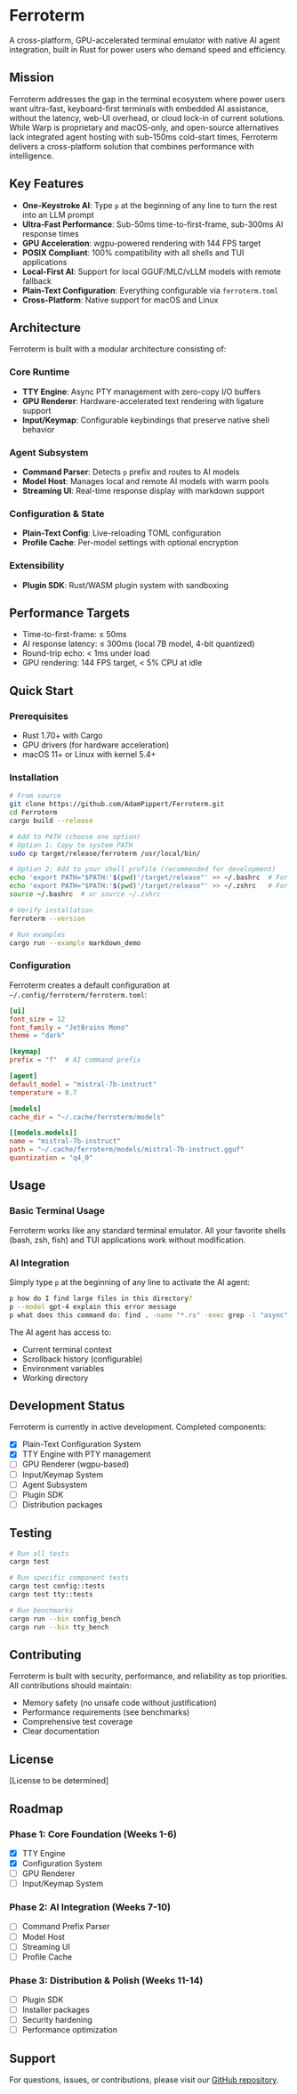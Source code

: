# Ferroterm

A cross-platform, GPU-accelerated terminal emulator with native AI agent integration, built in Rust for power users who demand speed and efficiency.

## Mission

Ferroterm addresses the gap in the terminal ecosystem where power users want ultra-fast, keyboard-first terminals with embedded AI assistance, without the latency, web-UI overhead, or cloud lock-in of current solutions. While Warp is proprietary and macOS-only, and open-source alternatives lack integrated agent hosting with sub-150ms cold-start times, Ferroterm delivers a cross-platform solution that combines performance with intelligence.

## Key Features

- **One-Keystroke AI**: Type `p` at the beginning of any line to turn the rest into an LLM prompt
- **Ultra-Fast Performance**: Sub-50ms time-to-first-frame, sub-300ms AI response times
- **GPU Acceleration**: wgpu-powered rendering with 144 FPS target
- **POSIX Compliant**: 100% compatibility with all shells and TUI applications
- **Local-First AI**: Support for local GGUF/MLC/vLLM models with remote fallback
- **Plain-Text Configuration**: Everything configurable via `ferroterm.toml`
- **Cross-Platform**: Native support for macOS and Linux

## Architecture

Ferroterm is built with a modular architecture consisting of:

### Core Runtime
- **TTY Engine**: Async PTY management with zero-copy I/O buffers
- **GPU Renderer**: Hardware-accelerated text rendering with ligature support
- **Input/Keymap**: Configurable keybindings that preserve native shell behavior

### Agent Subsystem
- **Command Parser**: Detects `p` prefix and routes to AI models
- **Model Host**: Manages local and remote AI models with warm pools
- **Streaming UI**: Real-time response display with markdown support

### Configuration & State
- **Plain-Text Config**: Live-reloading TOML configuration
- **Profile Cache**: Per-model settings with optional encryption

### Extensibility
- **Plugin SDK**: Rust/WASM plugin system with sandboxing

## Performance Targets

- Time-to-first-frame: ≤ 50ms
- AI response latency: ≤ 300ms (local 7B model, 4-bit quantized)
- Round-trip echo: < 1ms under load
- GPU rendering: 144 FPS target, < 5% CPU at idle

## Quick Start

### Prerequisites

- Rust 1.70+ with Cargo
- GPU drivers (for hardware acceleration)
- macOS 11+ or Linux with kernel 5.4+

### Installation

```bash
# From source
git clone https://github.com/AdamPippert/Ferroterm.git
cd Ferroterm
cargo build --release

# Add to PATH (choose one option)
# Option 1: Copy to system PATH
sudo cp target/release/ferroterm /usr/local/bin/

# Option 2: Add to your shell profile (recommended for development)
echo 'export PATH="$PATH:'$(pwd)'/target/release"' >> ~/.bashrc  # For bash
echo 'export PATH="$PATH:'$(pwd)'/target/release"' >> ~/.zshrc   # For zsh
source ~/.bashrc  # or source ~/.zshrc

# Verify installation
ferroterm --version

# Run examples
cargo run --example markdown_demo
```

### Configuration

Ferroterm creates a default configuration at `~/.config/ferroterm/ferroterm.toml`:

```toml
[ui]
font_size = 12
font_family = "JetBrains Mono"
theme = "dark"

[keymap]
prefix = "f"  # AI command prefix

[agent]
default_model = "mistral-7b-instruct"
temperature = 0.7

[models]
cache_dir = "~/.cache/ferroterm/models"

[[models.models]]
name = "mistral-7b-instruct"
path = "~/.cache/ferroterm/models/mistral-7b-instruct.gguf"
quantization = "q4_0"
```

## Usage

### Basic Terminal Usage

Ferroterm works like any standard terminal emulator. All your favorite shells (bash, zsh, fish) and TUI applications work without modification.

### AI Integration

Simply type `p` at the beginning of any line to activate the AI agent:

```bash
p how do I find large files in this directory?
p --model gpt-4 explain this error message
p what does this command do: find . -name "*.rs" -exec grep -l "async" {} \;
```

The AI agent has access to:
- Current terminal context
- Scrollback history (configurable)
- Environment variables
- Working directory

## Development Status

Ferroterm is currently in active development. Completed components:

- [x] Plain-Text Configuration System
- [x] TTY Engine with PTY management
- [ ] GPU Renderer (wgpu-based)
- [ ] Input/Keymap System
- [ ] Agent Subsystem
- [ ] Plugin SDK
- [ ] Distribution packages

## Testing

```bash
# Run all tests
cargo test

# Run specific component tests
cargo test config::tests
cargo test tty::tests

# Run benchmarks
cargo run --bin config_bench
cargo run --bin tty_bench
```

## Contributing

Ferroterm is built with security, performance, and reliability as top priorities. All contributions should maintain:

- Memory safety (no unsafe code without justification)
- Performance requirements (see benchmarks)
- Comprehensive test coverage
- Clear documentation

## License

[License to be determined]

## Roadmap

### Phase 1: Core Foundation (Weeks 1-6)
- [x] TTY Engine
- [x] Configuration System
- [ ] GPU Renderer
- [ ] Input/Keymap System

### Phase 2: AI Integration (Weeks 7-10)
- [ ] Command Prefix Parser
- [ ] Model Host
- [ ] Streaming UI
- [ ] Profile Cache

### Phase 3: Distribution & Polish (Weeks 11-14)
- [ ] Plugin SDK
- [ ] Installer packages
- [ ] Security hardening
- [ ] Performance optimization

## Support

For questions, issues, or contributions, please visit our [GitHub repository](https://github.com/AdamPippert/Ferroterm).